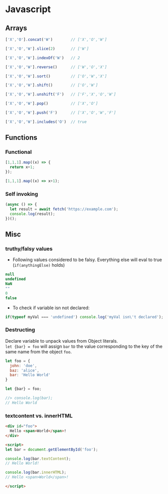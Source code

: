 # Javascript

## Arrays
```Javascript
['X','O'].concat('W')        // ['X','O','W']

['X','O','W'].slice(2)       // ['W']

['X','O','W'].indexOf('W')   // 2

['X','O','W'].reverse()      // ['W','O','X']

['X','O','W'].sort()         // ['O','W','X']

['X','O','W'].shift()        // ['O','W']

['X','O','W'].unshift('F')   // ['F','X','O','W']

['X','O','W'].pop()          // ['X','O']

['X','O','W'].push('F')      // ['X','O','W','F']

['X','O','W'].includes('O')  // true
```

## Functions
### Functional
```javascript
[1,1,1].map((x) => {
  return x+1;
});

[1,1,1].map((x) => x+1);
```

### Self invoking
```javascript
(async () => {
  let result = await fetch('https://example.com');
  console.log(result);
})();
```


## Misc
### truthy/falsy values
* Following values considered to be falsy. Everything else will eval to true (`if(anythingElse)` holds)

```javascript
null
undefined
NaN
""
0
false
```

* To check if variable isn not declared:
```javascript
if(typeof myVal === 'undefined') console.log('myVal isn\'t declared');
```


### Destructing
Declare variable to unpack values from Object literals.  
`let {bar} = foo` will assign `bar` to the value corresponding to the key of the same name from the object `foo`.
```JavaScript
let foo = {
  john: 'doe',
  baz: 'alice',
  bar: 'Hello World'
}

let {bar} = foo;

//> console.log(bar);
// Hello World
```


### textcontent vs. innerHTML
```html
<div id="foo">
  Hello <span>World</span>!
</div>

<script>
let bar = document.getElementById('foo');

console.log(bar.textContent);
// Hello World!

console.log(bar.innerHTML);
// Hello <span>World</span>!

</script>
```
